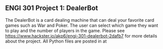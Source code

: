 ENGI 301 Project 1: DealerBot
--------------
The DealerBot is a card dealing machine that can deal your favorite card games such as War and Poker. The user can select which game they want to play and the number of players in the game.
Please see https://www.hackster.io/akp6/engi-301-dealerbot-2dafb7 for more details about the project.
All Python files are posted in at 

